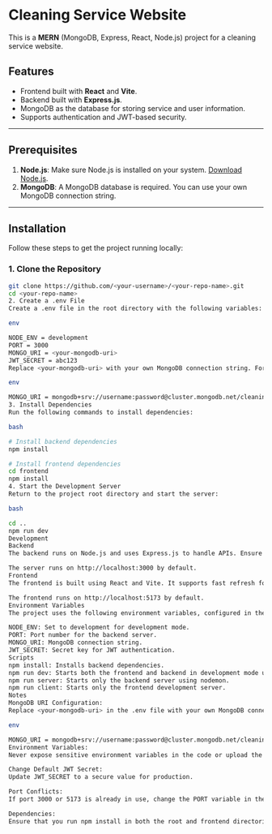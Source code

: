 # Cleaning Service Website

This is a **MERN** (MongoDB, Express, React, Node.js) project for a cleaning service website.

## Features

- Frontend built with **React** and **Vite**.
- Backend built with **Express.js**.
- MongoDB as the database for storing service and user information.
- Supports authentication and JWT-based security.

---

## Prerequisites

1. **Node.js**: Make sure Node.js is installed on your system. [Download Node.js](https://nodejs.org/).
2. **MongoDB**: A MongoDB database is required. You can use your own MongoDB connection string.

---

## Installation

Follow these steps to get the project running locally:

### 1. Clone the Repository

```bash
git clone https://github.com/<your-username>/<your-repo-name>.git
cd <your-repo-name>
2. Create a .env File
Create a .env file in the root directory with the following variables:

env

NODE_ENV = development
PORT = 3000
MONGO_URI = <your-mongodb-uri>
JWT_SECRET = abc123
Replace <your-mongodb-uri> with your own MongoDB connection string. For example:

env

MONGO_URI = mongodb+srv://username:password@cluster.mongodb.net/cleaning
3. Install Dependencies
Run the following commands to install dependencies:

bash

# Install backend dependencies
npm install

# Install frontend dependencies
cd frontend
npm install
4. Start the Development Server
Return to the project root directory and start the server:

bash

cd ..
npm run dev
Development
Backend
The backend runs on Node.js and uses Express.js to handle APIs. Ensure that the MongoDB database is running and the connection string is correctly configured in the .env file.

The server runs on http://localhost:3000 by default.
Frontend
The frontend is built using React and Vite. It supports fast refresh for a better development experience.

The frontend runs on http://localhost:5173 by default.
Environment Variables
The project uses the following environment variables, configured in the .env file:

NODE_ENV: Set to development for development mode.
PORT: Port number for the backend server.
MONGO_URI: MongoDB connection string.
JWT_SECRET: Secret key for JWT authentication.
Scripts
npm install: Installs backend dependencies.
npm run dev: Starts both the frontend and backend in development mode using concurrently.
npm run server: Starts only the backend server using nodemon.
npm run client: Starts only the frontend development server.
Notes
MongoDB URI Configuration:
Replace <your-mongodb-uri> in the .env file with your own MongoDB connection string. For example:

env

MONGO_URI = mongodb+srv://username:password@cluster.mongodb.net/cleaning
Environment Variables:
Never expose sensitive environment variables in the code or upload the .env file to GitHub. Make sure .gitignore includes .env.

Change Default JWT Secret:
Update JWT_SECRET to a secure value for production.

Port Conflicts:
If port 3000 or 5173 is already in use, change the PORT variable in the .env file or run the application on a different port.

Dependencies:
Ensure that you run npm install in both the root and frontend directories.
